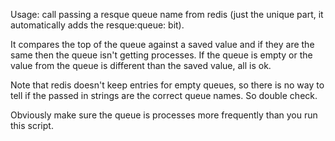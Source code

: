 Usage: call passing a resque queue name from redis (just the unique part, it automatically adds the resque:queue: bit).

It compares the top of the queue against a saved value and if they are the same
then the queue isn't getting processes. If the queue is empty or the value from
the queue is different than the saved value, all is ok.

Note that redis doesn't keep entries for empty queues, so there is no way to
tell if the passed in strings are the correct queue names. So double check.

Obviously make sure the queue is processes more frequently than you run this
script.

